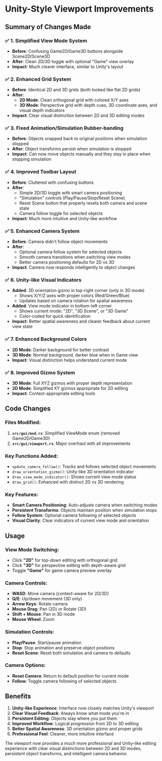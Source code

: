 # Unity-Style Viewport Improvements

## Summary of Changes Made

### ✅ **1. Simplified View Mode System**
- **Before**: Confusing Game2D/Game3D buttons alongside Scene2D/Scene3D
- **After**: Clean 2D/3D toggle with optional "Game" view overlay
- **Impact**: Much clearer interface, similar to Unity's layout

### ✅ **2. Enhanced Grid System**
- **Before**: Identical 2D and 3D grids (both looked like flat 2D grids)
- **After**:
  - **2D Mode**: Clean orthogonal grid with colored X/Y axes
  - **3D Mode**: Perspective grid with depth cues, 3D coordinate axes, and visual depth indicators
- **Impact**: Clear visual distinction between 2D and 3D editing modes

### ✅ **3. Fixed Animation/Simulation Rubber-banding**
- **Before**: Objects snapped back to original positions when simulation stopped
- **After**: Object transforms persist when simulation is stopped
- **Impact**: Can now move objects manually and they stay in place when stopping simulation

### ✅ **4. Improved Toolbar Layout**
- **Before**: Cluttered with confusing buttons
- **After**:
  - Simple 2D/3D toggle with smart camera positioning
  - "Simulation" controls (Play/Pause/Stop/Reset Scene)
  - Reset Scene button that properly resets both camera and scene state
  - Camera follow toggle for selected objects
- **Impact**: Much more intuitive and Unity-like workflow

### ✅ **5. Enhanced Camera System**
- **Before**: Camera didn't follow object movements
- **After**:
  - Optional camera follow system for selected objects
  - Smooth camera transitions when switching view modes
  - Better camera positioning defaults for 2D vs 3D
- **Impact**: Camera now responds intelligently to object changes

### ✅ **6. Unity-like Visual Indicators**
- **Added**: 3D orientation gizmo in top-right corner (only in 3D mode)
  - Shows X/Y/Z axes with proper colors (Red/Green/Blue)
  - Updates based on camera rotation for spatial awareness
- **Added**: View mode indicator in bottom-left corner
  - Shows current mode: "2D", "3D Scene", or "3D Game"
  - Color-coded for quick identification
- **Impact**: Better spatial awareness and clearer feedback about current view state

### ✅ **7. Enhanced Background Colors**
- **2D Mode**: Darker background for better contrast
- **3D Mode**: Normal background, darker blue when in Game view
- **Impact**: Visual distinction helps understand current mode

### ✅ **8. Improved Gizmo System**
- **3D Mode**: Full XYZ gizmos with proper depth representation
- **2D Mode**: Simplified XY gizmos appropriate for 2D editing
- **Impact**: Context-appropriate editing tools

## Code Changes

### Files Modified:
1. **`src/gui/mod.rs`**: Simplified ViewMode enum (removed Game2D/Game3D)
2. **`src/gui/viewport.rs`**: Major overhaul with all improvements

### Key Functions Added:
- `update_camera_follow()`: Tracks and follows selected object movements
- `draw_orientation_gizmo()`: Unity-like 3D orientation indicator
- `draw_view_mode_indicator()`: Shows current view mode status
- `draw_grid()`: Enhanced with distinct 2D vs 3D rendering

### Key Features:
- **Smart Camera Positioning**: Auto-adjusts camera when switching modes
- **Persistent Transforms**: Objects maintain position when simulation stops
- **Follow System**: Optional camera following of selected objects
- **Visual Clarity**: Clear indicators of current view mode and orientation

## Usage

### View Mode Switching:
- Click **"2D"** for top-down editing with orthogonal grid
- Click **"3D"** for perspective editing with depth-aware grid
- Toggle **"Game"** for game camera preview overlay

### Camera Controls:
- **WASD**: Move camera (context-aware for 2D/3D)
- **Q/E**: Up/down movement (3D only)
- **Arrow Keys**: Rotate camera
- **Mouse Drag**: Pan (2D) or Rotate (3D)
- **Shift + Mouse**: Pan in 3D mode
- **Mouse Wheel**: Zoom

### Simulation Controls:
- **Play/Pause**: Start/pause animation
- **Stop**: Stop animation and preserve object positions
- **Reset Scene**: Reset both simulation and camera to defaults

### Camera Options:
- **Reset Camera**: Return to default position for current mode
- **Follow**: Toggle camera following of selected objects

## Benefits

1. **Unity-like Experience**: Interface now closely matches Unity's viewport
2. **Clear Visual Feedback**: Always know what mode you're in
3. **Persistent Editing**: Objects stay where you put them
4. **Improved Workflow**: Logical progression from 2D to 3D editing
5. **Better Spatial Awareness**: 3D orientation gizmo and proper grids
6. **Professional Feel**: Cleaner, more intuitive interface

The viewport now provides a much more professional and Unity-like editing experience with clear visual distinctions between 2D and 3D modes, persistent object transforms, and intelligent camera behavior.
